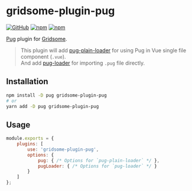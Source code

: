 # gridsome-plugin-pug
[![GitHub](https://img.shields.io/github/license/gluons/gridsome-plugin-pug.svg?style=flat-square)](./LICENSE)
[![npm](https://img.shields.io/npm/v/gridsome-plugin-pug.svg?style=flat-square)](https://www.npmjs.com/package/gridsome-plugin-pug)
[![npm](https://img.shields.io/npm/dt/gridsome-plugin-pug.svg?style=flat-square)](https://www.npmjs.com/package/gridsome-plugin-pug)

[Pug](https://pugjs.org/) plugin for [Gridsome](https://gridsome.org/).

> This plugin will add [pug-plain-loader](https://github.com/yyx990803/pug-plain-loader) for using Pug in Vue single file component (`.vue`).  
> And add [pug-loader](https://github.com/pugjs/pug-loader) for importing `.pug` file directly.

## Installation

```bash
npm install -D pug gridsome-plugin-pug
# or
yarn add -D pug gridsome-plugin-pug
```

## Usage

```js
module.exports = {
	plugins: [
		use: 'gridsome-plugin-pug',
		options: {
			pug: { /* Options for `pug-plain-loader` */ },
			pugLoader: { /* Options for `pug-loader` */ }
		}
	]
};
```

